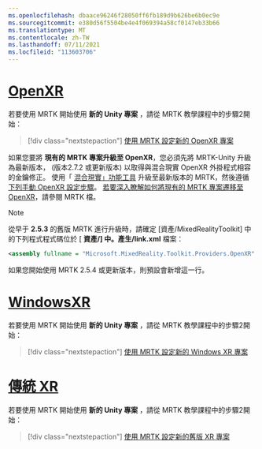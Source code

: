 ```yaml
---
ms.openlocfilehash: dbaace96246f28050ff6fb189d9b626be6b0ec9e
ms.sourcegitcommit: e380d56f5504be4e4f069394a58cf0147eb33b66
ms.translationtype: MT
ms.contentlocale: zh-TW
ms.lasthandoff: 07/11/2021
ms.locfileid: "113603706"
---
```

# <a name="openxr"></a>[OpenXR](#tab/openxr)

若要使用 MRTK 開始使用 **新的 Unity 專案** ，請從 MRTK 教學課程中的步驟2開始：

> [!div class="nextstepaction"]
> [使用 MRTK 設定新的 OpenXR 專案](../../tutorials/mr-learning-base-02.md?tabs=openxr)

如果您要將 **現有的 MRTK 專案升級至 OpenXR**，您必須先將 MRTK-Unity 升級為最新版本， (版本2.7.2 或更新版本) 以取得與混合現實 OpenXR 外掛程式相容的金鑰修正。  使用「 [混合現實」功能工具](../../welcome-to-mr-feature-tool.md) 升級至最新版本的 MRTK，然後遵循 [下列手動 OpenXR 設定步驟](#manual-setup-without-mrtk)。 [若要深入瞭解如何將現有的 MRTK 專案遷移至 OpenXR](/windows/mixed-reality/mrtk-unity/configuration/getting-started-with-mrtk-and-xrsdk#configuring-mrtk-for-the-xr-sdk-pipeline)，請參閱 MRTK 檔。

> [!NOTE]
> 從早于 **2.5.3** 的舊版 MRTK 進行升級時，請確定 [資產/MixedRealityToolkit] 中的下列程式程式碼位於 [ **資產/] 中。產生/link.xml** 檔案：
>
> ```xml
> <assembly fullname = "Microsoft.MixedReality.Toolkit.Providers.OpenXR" preserve="all"/>
> ```
>
> 如果您開始使用 MRTK 2.5.4 或更新版本，則預設會新增這一行。

# <a name="windows-xr"></a>[WindowsXR](#tab/windowsxr)

若要使用 MRTK 開始使用 **新的 Unity 專案** ，請從 MRTK 教學課程中的步驟2開始：

> [!div class="nextstepaction"]
> [使用 MRTK 設定新的 Windows XR 專案](../../tutorials/mr-learning-base-02.md?tabs=winxr)

# <a name="legacy-xr"></a>[傳統 XR](#tab/legacy)

若要使用 MRTK 開始使用 **新的 Unity 專案** ，請從 MRTK 教學課程中的步驟2開始：

> [!div class="nextstepaction"]
> [使用 MRTK 設定新的舊版 XR 專案](../../tutorials/mr-learning-base-02.md?tabs=wsa)